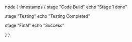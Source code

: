 node {
timestamps {
stage "Code Build"
echo "Stage 1 done"

stage "Testing"
echo "Testing Completed"

stage "Final"
echo "Success"

}
}




